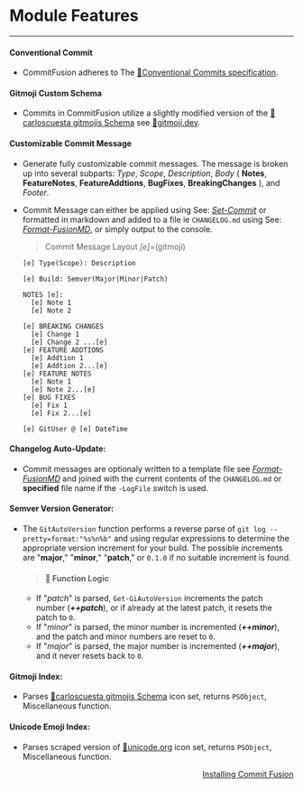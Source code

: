 
# <i class="fa-solid fa-cubes" style="color: #d07711;"></i> Module Features

---

#### Conventional Commit

- CommitFusion adheres to The [🧷Conventional Commits specification](https://www.conventionalcommits.org/en/v1.0.0/).

#### Gitmoji Custom Schema

- Commits in CommitFusion utilize a slightly modified version of the [🧷carloscuesta gitmojis Schema](https://github.com/carloscuesta/gitmoji/blob/master/packages/gitmojis/src/gitmojis.json) see [🧷gitmoji.dev](https://gitmoji.dev).

#### Customizable Commit Message

- Generate fully customizable commit messages. The message is broken up into several subparts: *Type*, *Scope*, *Description*, *Body* ( **Notes**, **FeatureNotes**, **FeatureAddtions**, **BugFixes**, **BreakingChanges** ), and *Footer*.

- Commit Message can either be applied using See: [*Set-Commit*](/cmdlets#set-commit) or formatted in markdown and added to a file ie `CHANGELOG.md` using See: [*Format-FusionMD*](/cmdlets#format-fusionmd), or simply output to the console.

  > Commit Message Layout *[e]*=(gitmoji)

  ```text
  [e] Type(Scope): Description

  [e] Build: Semver(Major|Minor|Patch)

  NOTES [e]:
    [e] Note 1
    [e] Note 2

  [e] BREAKING CHANGES
    [e] Change 1
    [e] Change 2 ...[e]
  [e] FEATURE ADDTIONS
    [e] Addtion 1
    [e] Addtion 2...[e]
  [e] FEATURE NOTES
    [e] Note 1
    [e] Note 2...[e]
  [e] BUG FIXES
    [e] Fix 1
    [e] Fix 2...[e]

  [e] GitUser @ [e] DateTime
  ```

####  Changelog Auto-Update:

- Commit messages are optionaly written to a template file see [*Format-FusionMD*](/cmdlets#format-fusionmd) and joined with the current contents of the `CHANGELOG.md` or **specified** file name if the `-LogFile` switch is used.

#### Semver Version Generator:

- The `GitAutoVersion` function performs a reverse parse of `git log --pretty=format:"%s%n%b"` and using regular expressions to determine the appropriate version increment for your build. The possible increments are "**major**," "**minor**," "**patch**," or `0.1.0` if no suitable increment is found.

  > #### 🥏 Function Logic
    - If "*patch*" is parsed, `Get-GiAutoVersion` increments the patch number (***++patch***), or if already at the latest patch, it resets the patch to `0`.
    - If "*minor*" is parsed, the minor number is incremented (***++minor***), and the patch and minor numbers are reset to `0`.
    - If "*major*" is parsed, the major number is incremented (***++major***), and it never resets back to `0`.

#### Gitmoji Index:

- Parses [🧷carloscuesta gitmojis Schema](https://github.com/carloscuesta/gitmoji/blob/master/packages/gitmojis/src/gitmojis.json) icon set, returns `PSObject`, Miscellaneous function.

####  Unicode Emoji Index:

- Parses scraped version of [🧷unicode.org](https://unicode.org/emoji/charts/emoji-list.html) icon set, returns `PSObject`, Miscellaneous function.

<div align="right">
  <a href="installation"> Installing Commit Fusion </a>
</div>